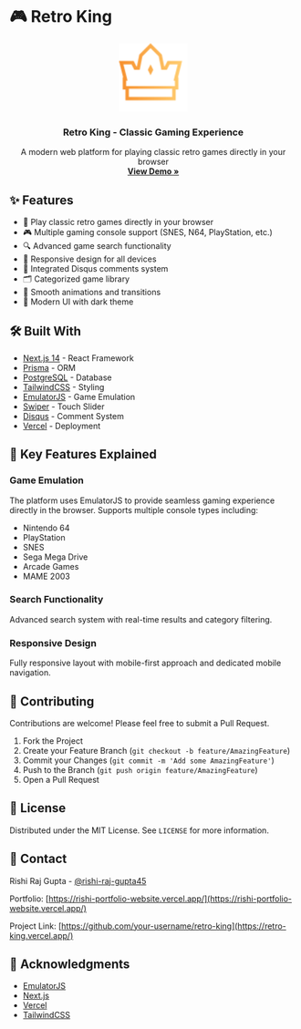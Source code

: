 # 🎮 Retro King

<div align="center">
  <img src="/public/logo.svg" alt="Retro King Logo" width="120" />
  <h3 align="center">Retro King - Classic Gaming Experience</h3>
  <p align="center">
    A modern web platform for playing classic retro games directly in your browser
    <br />
    <a href="https://retro-king.vercel.app"><strong>View Demo »</strong></a>
    <br />
   
  </p>
</div>

## ✨ Features

- 🎯 Play classic retro games directly in your browser
- 🎮 Multiple gaming console support (SNES, N64, PlayStation, etc.)
- 🔍 Advanced game search functionality
- 📱 Responsive design for all devices
- 💬 Integrated Disqus comments system
- 🗂️ Categorized game library
- 🌊 Smooth animations and transitions
- 🎨 Modern UI with dark theme

## 🛠️ Built With

- [Next.js 14](https://nextjs.org/) - React Framework
- [Prisma](https://www.prisma.io/) - ORM
- [PostgreSQL](https://www.postgresql.org/) - Database
- [TailwindCSS](https://tailwindcss.com/) - Styling
- [EmulatorJS](https://emulatorjs.org/) - Game Emulation
- [Swiper](https://swiperjs.com/) - Touch Slider
- [Disqus](https://disqus.com/) - Comment System
- [Vercel](https://vercel.com) - Deployment

## 🎯 Key Features Explained

### Game Emulation

The platform uses EmulatorJS to provide seamless gaming experience directly in the browser. Supports multiple console types including:

- Nintendo 64
- PlayStation
- SNES
- Sega Mega Drive
- Arcade Games
- MAME 2003

### Search Functionality

Advanced search system with real-time results and category filtering.

### Responsive Design

Fully responsive layout with mobile-first approach and dedicated mobile navigation.

## 🤝 Contributing

Contributions are welcome! Please feel free to submit a Pull Request.

1. Fork the Project
2. Create your Feature Branch (`git checkout -b feature/AmazingFeature`)
3. Commit your Changes (`git commit -m 'Add some AmazingFeature'`)
4. Push to the Branch (`git push origin feature/AmazingFeature`)
5. Open a Pull Request

## 📝 License

Distributed under the MIT License. See `LICENSE` for more information.

## 👤 Contact

Rishi Raj Gupta - [@rishi-raj-gupta45](https://www.linkedin.com/in/rishi-raj-gupta45/)

Portfolio: [https://rishi-portfolio-website.vercel.app/](https://rishi-portfolio-website.vercel.app/)

Project Link: [https://github.com/your-username/retro-king](https://retro-king.vercel.app/)

## 🙏 Acknowledgments

- [EmulatorJS](https://emulatorjs.org/)
- [Next.js](https://nextjs.org/)
- [Vercel](https://vercel.com)
- [TailwindCSS](https://tailwindcss.com/)
